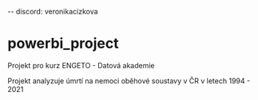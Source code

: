 -- discord: veronikacizkova

# powerbi_project
Projekt pro kurz ENGETO - Datová akademie

Projekt analyzuje úmrtí na nemoci oběhové soustavy v ČR v letech 1994 - 2021
